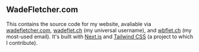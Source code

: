## WadeFletcher.com
This contains the source code for my website, avaliable via [wadefletcher.com](https://wadefletcher.com), [wadeflet.ch](https://wadeflet.ch) (my universal username), and [wbflet.ch](https://wbflet.ch) (my most-used email). It's built with [Next.js](https://nextjs.org/) and [Tailwind CSS](https://tailwindcss.com/) (a project to which I contribute).
